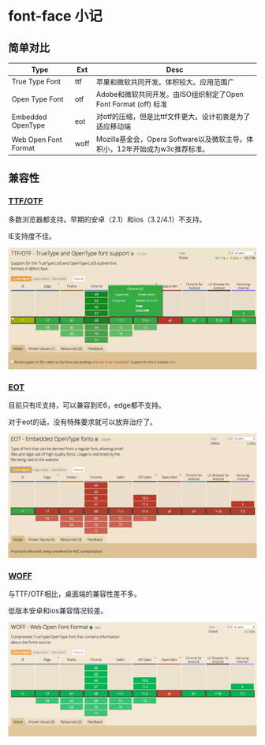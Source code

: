 # font-face 小记

## 简单对比

| Type                 | Ext  | Desc                                                |
| -------------------- | ---- | --------------------------------------------------- |
| True Type Font       | ttf  | 苹果和微软共同开发。体积较大。应用范围广                                |
| Open Type Font       | otf  | Adobe和微软共同开发。由ISO组织制定了Open Font Format (off) 标准     |
| Embedded OpenType    | eot  | 对otf的压缩，但是比ttf文件更大。设计初衷是为了适应移动端                     |
| Web Open Font Format | woff | Mozilla基金会，Opera Software以及微软主导。体积小，12年开始成为w3c推荐标准。 |

## 兼容性

### [TTF/OTF](https://caniuse.com/#search=ttf)

多数浏览器都支持。早期的安卓（2.1）和ios（3.2/4.1）不支持。

IE支持度不佳。

![](/assets/images/2018-08-29-17-35-52.png)

### [EOT](https://caniuse.com/#search=eot)

目前只有IE支持，可以兼容到IE6，edge都不支持。

对于eot的话，没有特殊要求就可以放弃治疗了。

![](/assets/images/2018-08-29-17-36-10.png)

### [WOFF](https://caniuse.com/#search=woff)

与TTF/OTF相比，桌面端的兼容性差不多。

低版本安卓和ios兼容情况较差。

![](/assets/images/2018-08-29-17-44-17.png)
